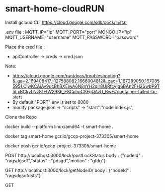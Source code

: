 # smart-home-cloudRUN

Install gcloud CLI
https://cloud.google.com/sdk/docs/install

.env file :
MQTT_IP="ip"
MQTT_PORT="port"
MONGO_IP="ip"
MQTT_USERNAME="username"
MQTT_PASSWORD="password"

Place the cred file :

- apiController -> creds -> cred.json

Note:

- https://cloud.google.com/run/docs/troubleshooting?&_ga=2.169408417.-127588082.1666004812&_gac=1.187289050.1670855951.CjwKCAiAv9ucBhBXEiwA6N8nYH2qIr8UjRfcyIg6BAn2FH2SwbP9T5LxBCkyLNz81FtW2986_E8CuhoCSFgQAvD_BwE#container-failed-to-start
- By default "PORT" env is set to 8080
- modify package.json -> "scripts" ->
  "start":"node index.js",

Clone the Repo

docker build --platform linux/amd64 -t smart-home .

docker tag smart-home gcr.io/gccp-project-373305/smart-home

docker push gcr.io/gccp-project-373305/smart-home

POST
http://localhost:3000/lock/postLockStatus
body : {"nodeId" : "ragsdgsdf","status" : "pdsgd","motion" : "gfdg"}

GET
http://localhost:3000/lock/getNodeID/
body : {"nodeId" : "ragsdgsdfdsfs"}

GET
